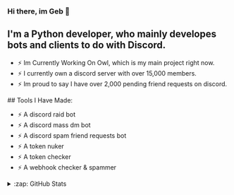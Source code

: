 ### Hi there, im Geb 👋

## I'm a Python developer, who mainly developes bots and clients to do with Discord.

- ⚡ Im Currently Working On Owl, which is my main project right now.
- ⚡ I currently own a discord server with over 15,000 members.
- ⚡ Im proud to say I have over 2,000 pending friend requests on discord.

</index>
## Tools I Have Made:

- ⚡ A discord raid bot
- ⚡ A discord mass dm bot
- ⚡ A discord spam friend requests bot
- ⚡ A token nuker
- ⚡ A token checker
- ⚡ A webhook checker & spammer


<details>
  <summary>:zap: GitHub Stats</summary>

  <img align="left" alt="codeSTACKr's GitHub Stats" src="https://github-readme-stats.codestackr.vercel.app/api?username=codeSTACKr&show_icons=true&hide_border=true" />

</details>

[discord]: https://discord.gg/9g2vnmahYK
[sellix]: https://sellix.io/OwlOnTop
[youtube]: https://www.youtube.com/channel/UCn7cxEzZVNs0JH6r2HHr3SQ
